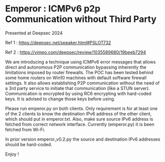 # Emperor : ICMPv6 p2p Communication without Third Party

Presented at Deepsec 2024

Ref 1 : https://deepsec.net/speaker.html#PSLOT732

Ref 2 : https://vimeo.com/deepsec/review/1035589680/19beeb7294

We are introducing a technique using ICMPv6 error messages that allows direct and autonomous P2P communication bypassing inherently the limitations imposed by router firewalls. The POC has been tested behind some home routers on Win10 machines with default software firewall settings. It also allows establishing P2P communication without the need of a 3rd party service to initiate that communication (like a STUN server). Communication is encrypted by using RC6 encrypting with hard-coded keys. It is advised to change those keys before using.

Please run emperor.py on both clients. Only requirement is for at least one of the 2 clients to know the destination IPv6 address of the other client, which should put in emperor.txt. Also, make sure source IPv6 address is fetched from correct network interface. Currently (emperor.py) it is been fetched from Wi-Fi.

In prior version emperor_v0.2.py the source and destination IPv6 addresses should be hard-coded.

Enjoy !



